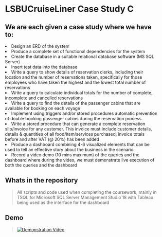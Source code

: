 # LSBUCruiseLiner Case Study C

## We are each given a case study where we have to:
><ol>
<li>Design an ERD of the system</li>
<li>Produce a complete set of functional dependencies for the system</li>
<li>Create the database in a suitable relational database software (MS SQL Server)</li>
<li>Insert test data into the database</li>
<li>Write a query to show details of reservation clerks, including their location and the number of reservations taken, specifically for those employees who have taken the highest and the lowest total number of reservations</li>
<li>Write a query to calculate individual totals for the number of complete, incomplete and cancelled reservations</li>
<li>Write a query to find the details of the passenger cabins that are available for booking on each voyage</li>
<li>Implement using triggers and/or stored procedures automatic prevention of double booking passenger cabins during the reservation process</li>
<li>Write a stored procedure that can generate a complete reservation slip/invoice for any customer. This invoice must include customer details, details & quantities of all food/item/services purchased, invoice totals before and after VAT (@ 20%) has been added</li>
<li>Produce a dashboard combining 4-6 visualized elements that can be used to tell an effective story about the business in the scenario</li>
<li>Record a video demo (10 mins maximum) of the queries and the dashboard where during the video, we must demonstrate live execution of both the queries and the dashboard</li>
</ol>

## Whats in the repository

> All scripts and code used when completing the coursework, mainly in TSQL for Microsoft SQL Server Management Studio 18 with Tableau being used as the interface for the dashboard
## Demo

>[![Demonstration Video](https://img.youtube.com/vi/4RkBQu0-cHA/0.jpg)](https://www.youtube.com/watch?v=4RkBQu0-cHA)